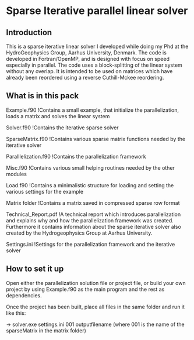 # Sparse Iterative parallel linear solver

## Introduction

This is a sparse iterative linear solver I developed while doing my Phd at the HydroGeophysics Group, Aarhus University, Denmark.
The code is developed in Fortran/OpenMP, and is designed with focus on speed especially in parallel.
The code uses a block-splitting of the linear system without any overlap. 
It is intended to be used on matrices which have already been reordered using a reverse Cuthill-Mckee reordering.


## What is in this pack

Example.f90              !Contains a small example, that initialize the parallelization, loads a matrix and solves the linear system

Solver.f90               !Contains the iterative sparse solver 

SparseMatrix.f90         !Contains various sparse matrix functions needed by the iterative solver 

Paralllelization.f90     !Contains the parallelization framework

Misc.f90                 !Contains various small helping routines needed by the other modules   

Load.f90                 !Contains a minimalistic structure for loading and setting the various settings for the example

Matrix folder            !Contains a matrix saved in compressed sparse row format

Technical_Report.pdf     !A technical report which introduces parallelization and explains why and how the parallelization framework was created. Furthermore it contains information about the sparse iterative solver also created by the Hydrogeophysics Group at Aarhus University.

Settings.ini             !Settings for the parallelization framework and the iterative solver

## How to set it up

Open either the parallelization solution file or project file, or build your own project by using Example.f90 as the main program and the rest as dependencies.

Once the project has been built, place all files in the same folder and run it like this:

-> solver.exe settings.ini 001 outputfilename        (where 001 is the name of the sparseMatrix in the matrix folder)
